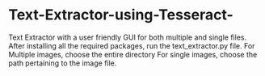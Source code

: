 # Text-Extractor-using-Tesseract-
Text Extractor with a user friendly GUI for both multiple and single files.
After installing all the required packages, run the text_extractor.py file.
For Multiple images, choose the entire directory
For single images, choose the path pertaining to the image file.
